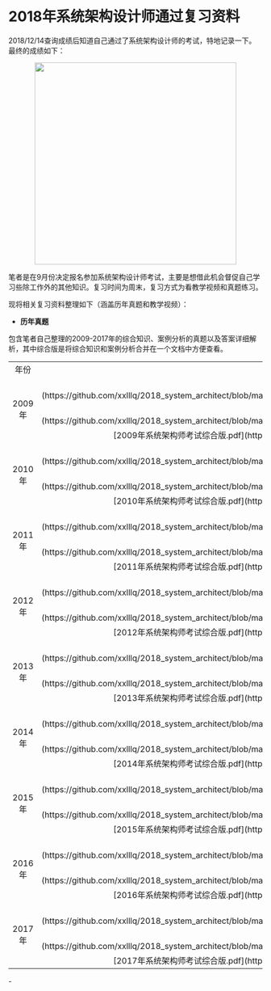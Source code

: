 # 2018年系统架构设计师通过复习资料

2018/12/14查询成绩后知道自己通过了系统架构设计师的考试，特地记录一下。最终的成绩如下： 
<center><img src="https://raw.githubusercontent.com/xxlllq/2018_system_architect/master/result.png" width=400 /></center>

笔者是在9月份决定报名参加系统架构设计师考试，主要是想借此机会督促自己学习些除工作外的其他知识。复习时间为周末，复习方式为看教学视频和真题练习。

现将相关复习资料整理如下（涵盖历年真题和教学视频）：

- **历年真题**

包含笔者自己整理的2009-2017年的综合知识、案例分析的真题以及答案详细解析，其中综合版是将综合知识和案例分析合并在一个文档中方便查看。
<table style="text-align: center">
 <tr>
        <td>年份</td>    
        <td>真题</td>  
    </tr>
    <tr>
        <td rowspan="3">2009年</td>    
        <td>[2009年系统架构师考试科目一：综合知识.pdf](https://github.com/xxlllq/2018_system_architect/blob/master/2009%E5%B9%B4/2009%E5%B9%B4%E7%B3%BB%E7%BB%9F%E6%9E%B6%E6%9E%84%E5%B8%88%E8%80%83%E8%AF%95%E7%A7%91%E7%9B%AE%E4%B8%80%EF%BC%9A%E7%BB%BC%E5%90%88%E7%9F%A5%E8%AF%86.pdf)</td>  
    </tr>
    <tr>
        <td>[2009年系统架构师考试科目二：案例分析.pdf](https://github.com/xxlllq/2018_system_architect/blob/master/2009%E5%B9%B4/2009%E5%B9%B4%E7%B3%BB%E7%BB%9F%E6%9E%B6%E6%9E%84%E5%B8%88%E8%80%83%E8%AF%95%E7%A7%91%E7%9B%AE%E4%BA%8C%EF%BC%9A%E6%A1%88%E4%BE%8B%E5%88%86%E6%9E%90.pdf)</td>  
    </tr>
 <tr>
        <td>[2009年系统架构师考试综合版.pdf](https://github.com/xxlllq/2018_system_architect/blob/master/2009%E5%B9%B4/2009%E5%B9%B4%E7%B3%BB%E7%BB%9F%E6%9E%B6%E6%9E%84%E5%B8%88%E8%80%83%E8%AF%95%E7%BB%BC%E5%90%88%E7%89%88.pdf)</td>  
    </tr>

 <tr>
        <td rowspan="3">2010年</td>    
        <td>[2010年系统架构师考试科目一：综合知识.pdf](https://github.com/xxlllq/2018_system_architect/blob/master/2010%E5%B9%B4/2010%E5%B9%B4%E7%B3%BB%E7%BB%9F%E6%9E%B6%E6%9E%84%E5%B8%88%E8%80%83%E8%AF%95%E7%A7%91%E7%9B%AE%E4%B8%80%EF%BC%9A%E7%BB%BC%E5%90%88%E7%9F%A5%E8%AF%86.pdf)</td>  
    </tr>
    <tr>
        <td>[2010年系统架构师考试科目二：案例分析.pdf](https://github.com/xxlllq/2018_system_architect/blob/master/2010%E5%B9%B4/2010%E5%B9%B4%E7%B3%BB%E7%BB%9F%E6%9E%B6%E6%9E%84%E5%B8%88%E8%80%83%E8%AF%95%E7%A7%91%E7%9B%AE%E4%BA%8C%EF%BC%9A%E6%A1%88%E4%BE%8B%E5%88%86%E6%9E%90.pdf)</td>  
    </tr>
 <tr>
        <td>[2010年系统架构师考试综合版.pdf](https://github.com/xxlllq/2018_system_architect/blob/master/2010%E5%B9%B4/2010%E5%B9%B4%E7%B3%BB%E7%BB%9F%E6%9E%B6%E6%9E%84%E5%B8%88%E8%80%83%E8%AF%95%E7%BB%BC%E5%90%88%E7%89%88.pdf)</td>  
    </tr>

 <tr>
        <td rowspan="3">2011年</td>    
        <td>[2011年系统架构师考试科目一：综合知识.pdf](https://github.com/xxlllq/2018_system_architect/blob/master/2011%E5%B9%B4/2011%E5%B9%B4%E7%B3%BB%E7%BB%9F%E6%9E%B6%E6%9E%84%E5%B8%88%E8%80%83%E8%AF%95%E7%A7%91%E7%9B%AE%E4%B8%80%EF%BC%9A%E7%BB%BC%E5%90%88%E7%9F%A5%E8%AF%86.pdf)</td>  
    </tr>
    <tr>
        <td>[2011年系统架构师考试科目二：案例分析.pdf](https://github.com/xxlllq/2018_system_architect/blob/master/2011%E5%B9%B4/2011%E5%B9%B4%E7%B3%BB%E7%BB%9F%E6%9E%B6%E6%9E%84%E5%B8%88%E8%80%83%E8%AF%95%E7%A7%91%E7%9B%AE%E4%BA%8C%EF%BC%9A%E6%A1%88%E4%BE%8B%E5%88%86%E6%9E%90.pdf)</td>  
    </tr>
 <tr>
        <td>[2011年系统架构师考试综合版.pdf](https://github.com/xxlllq/2018_system_architect/blob/master/2011%E5%B9%B4/2011%E5%B9%B4%E7%B3%BB%E7%BB%9F%E6%9E%B6%E6%9E%84%E5%B8%88%E8%80%83%E8%AF%95%E7%BB%BC%E5%90%88%E7%89%88.pdf)</td>  
    </tr>

 <tr>
        <td rowspan="3">2012年</td>    
        <td>[2012年系统架构师考试科目一：综合知识.pdf](https://github.com/xxlllq/2018_system_architect/blob/master/2012%E5%B9%B4/2012%E5%B9%B4%E7%B3%BB%E7%BB%9F%E6%9E%B6%E6%9E%84%E5%B8%88%E8%80%83%E8%AF%95%E7%A7%91%E7%9B%AE%E4%B8%80%EF%BC%9A%E7%BB%BC%E5%90%88%E7%9F%A5%E8%AF%86.pdf)</td>  
    </tr>
    <tr>
        <td>[2012年系统架构师考试科目二：案例分析.pdf](https://github.com/xxlllq/2018_system_architect/blob/master/2012%E5%B9%B4/2012%E5%B9%B4%E7%B3%BB%E7%BB%9F%E6%9E%B6%E6%9E%84%E5%B8%88%E8%80%83%E8%AF%95%E7%A7%91%E7%9B%AE%E4%BA%8C%EF%BC%9A%E6%A1%88%E4%BE%8B%E5%88%86%E6%9E%90.pdf)</td>  
    </tr>
 <tr>
        <td>[2012年系统架构师考试综合版.pdf](https://github.com/xxlllq/2018_system_architect/blob/master/2012%E5%B9%B4/2012%E5%B9%B4%E7%B3%BB%E7%BB%9F%E6%9E%B6%E6%9E%84%E5%B8%88%E8%80%83%E8%AF%95%E7%BB%BC%E5%90%88%E7%89%88.pdf)</td>  
    </tr>

 <tr>
        <td rowspan="3">2013年</td>    
        <td>[2013年系统架构师考试科目一：综合知识.pdf](https://github.com/xxlllq/2018_system_architect/blob/master/2013%E5%B9%B4/2013%E5%B9%B4%E7%B3%BB%E7%BB%9F%E6%9E%B6%E6%9E%84%E5%B8%88%E8%80%83%E8%AF%95%E7%A7%91%E7%9B%AE%E4%B8%80%EF%BC%9A%E7%BB%BC%E5%90%88%E7%9F%A5%E8%AF%86.pdf)</td>  
    </tr>
    <tr>
        <td>[2013年系统架构师考试科目二：案例分析.pdf](https://github.com/xxlllq/2018_system_architect/blob/master/2013%E5%B9%B4/2013%E5%B9%B4%E7%B3%BB%E7%BB%9F%E6%9E%B6%E6%9E%84%E5%B8%88%E8%80%83%E8%AF%95%E7%A7%91%E7%9B%AE%E4%BA%8C%EF%BC%9A%E6%A1%88%E4%BE%8B%E5%88%86%E6%9E%90.pdf)</td>  
    </tr>
 <tr>
        <td>[2013年系统架构师考试综合版.pdf](https://github.com/xxlllq/2018_system_architect/blob/master/2013%E5%B9%B4/2013%E5%B9%B4%E7%B3%BB%E7%BB%9F%E6%9E%B6%E6%9E%84%E5%B8%88%E8%80%83%E8%AF%95%E7%BB%BC%E5%90%88%E7%89%88.pdf)</td>  
    </tr>

 <tr>
        <td rowspan="3">2014年</td>    
        <td>[2014年系统架构师考试科目一：综合知识.pdf](https://github.com/xxlllq/2018_system_architect/blob/master/2014%E5%B9%B4/2014%E5%B9%B4%E7%B3%BB%E7%BB%9F%E6%9E%B6%E6%9E%84%E5%B8%88%E8%80%83%E8%AF%95%E7%A7%91%E7%9B%AE%E4%B8%80%EF%BC%9A%E7%BB%BC%E5%90%88%E7%9F%A5%E8%AF%86.pdf)</td>  
    </tr>
    <tr>
        <td>[2014年系统架构师考试科目二：案例分析.pdf](https://github.com/xxlllq/2018_system_architect/blob/master/2014%E5%B9%B4/2014%E5%B9%B4%E7%B3%BB%E7%BB%9F%E6%9E%B6%E6%9E%84%E5%B8%88%E8%80%83%E8%AF%95%E7%A7%91%E7%9B%AE%E4%BA%8C%EF%BC%9A%E6%A1%88%E4%BE%8B%E5%88%86%E6%9E%90.pdf)</td>  
    </tr>
 <tr>
        <td>[2014年系统架构师考试综合版.pdf](https://github.com/xxlllq/2018_system_architect/blob/master/2014%E5%B9%B4/2014%E5%B9%B4%E7%B3%BB%E7%BB%9F%E6%9E%B6%E6%9E%84%E5%B8%88%E8%80%83%E8%AF%95%E7%BB%BC%E5%90%88%E7%89%88.pdf)</td>  
    </tr>

 <tr>
        <td rowspan="3">2015年</td>    
        <td>[2015年系统架构师考试科目一：综合知识.pdf](https://github.com/xxlllq/2018_system_architect/blob/master/2015%E5%B9%B4/2015%E5%B9%B4%E7%B3%BB%E7%BB%9F%E6%9E%B6%E6%9E%84%E5%B8%88%E8%80%83%E8%AF%95%E7%A7%91%E7%9B%AE%E4%B8%80%EF%BC%9A%E7%BB%BC%E5%90%88%E7%9F%A5%E8%AF%86.pdf)</td>  
    </tr>
    <tr>
        <td>[2015年系统架构师考试科目二：案例分析.pdf](https://github.com/xxlllq/2018_system_architect/blob/master/2015%E5%B9%B4/2015%E5%B9%B4%E7%B3%BB%E7%BB%9F%E6%9E%B6%E6%9E%84%E5%B8%88%E8%80%83%E8%AF%95%E7%A7%91%E7%9B%AE%E4%BA%8C%EF%BC%9A%E6%A1%88%E4%BE%8B%E5%88%86%E6%9E%90.pdf)</td>  
    </tr>
 <tr>
        <td>[2015年系统架构师考试综合版.pdf](https://github.com/xxlllq/2018_system_architect/blob/master/2015%E5%B9%B4/2015%E5%B9%B4%E7%B3%BB%E7%BB%9F%E6%9E%B6%E6%9E%84%E5%B8%88%E8%80%83%E8%AF%95%E7%BB%BC%E5%90%88%E7%89%88.pdf)</td>  
    </tr>

 <tr>
        <td rowspan="3">2016年</td>    
        <td>[2016年系统架构师考试科目一：综合知识.pdf](https://github.com/xxlllq/2018_system_architect/blob/master/2016%E5%B9%B4/2016%E5%B9%B4%E7%B3%BB%E7%BB%9F%E6%9E%B6%E6%9E%84%E5%B8%88%E8%80%83%E8%AF%95%E7%A7%91%E7%9B%AE%E4%B8%80%EF%BC%9A%E7%BB%BC%E5%90%88%E7%9F%A5%E8%AF%86.pdf)</td>  
    </tr>
    <tr>
        <td>[2016年系统架构师考试科目二：案例分析.pdf](https://github.com/xxlllq/2018_system_architect/blob/master/2016%E5%B9%B4/2016%E5%B9%B4%E7%B3%BB%E7%BB%9F%E6%9E%B6%E6%9E%84%E5%B8%88%E8%80%83%E8%AF%95%E7%A7%91%E7%9B%AE%E4%BA%8C%EF%BC%9A%E6%A1%88%E4%BE%8B%E5%88%86%E6%9E%90.pdf)</td>  
    </tr>
 <tr>
        <td>[2016年系统架构师考试综合版.pdf](https://github.com/xxlllq/2018_system_architect/blob/master/2016%E5%B9%B4/2016%E5%B9%B4%E7%B3%BB%E7%BB%9F%E6%9E%B6%E6%9E%84%E5%B8%88%E8%80%83%E8%AF%95%E7%BB%BC%E5%90%88%E7%89%88.pdf)</td>  
    </tr>

 <tr>
        <td rowspan="3">2017年</td>    
        <td>[2017年系统架构师考试科目一：综合知识.pdf](https://github.com/xxlllq/2018_system_architect/blob/master/2017%E5%B9%B4/2017%E5%B9%B4%E7%B3%BB%E7%BB%9F%E6%9E%B6%E6%9E%84%E5%B8%88%E8%80%83%E8%AF%95%E7%A7%91%E7%9B%AE%E4%B8%80%EF%BC%9A%E7%BB%BC%E5%90%88%E7%9F%A5%E8%AF%86.pdf)</td>  
    </tr>
    <tr>
        <td>[2017年系统架构师考试科目二：案例分析.pdf](https://github.com/xxlllq/2018_system_architect/blob/master/2017%E5%B9%B4/2017%E5%B9%B4%E7%B3%BB%E7%BB%9F%E6%9E%B6%E6%9E%84%E5%B8%88%E8%80%83%E8%AF%95%E7%A7%91%E7%9B%AE%E4%BA%8C%EF%BC%9A%E6%A1%88%E4%BE%8B%E5%88%86%E6%9E%90.pdf)</td>  
    </tr>
 <tr>
        <td>[2017年系统架构师考试综合版.pdf](https://github.com/xxlllq/2018_system_architect/blob/master/2017%E5%B9%B4/2017%E5%B9%B4%E7%B3%BB%E7%BB%9F%E6%9E%B6%E6%9E%84%E5%B8%88%E8%80%83%E8%AF%95%E7%BB%BC%E5%90%88%E7%89%88.pdf)</td>  
    </tr>
</table>
- 

